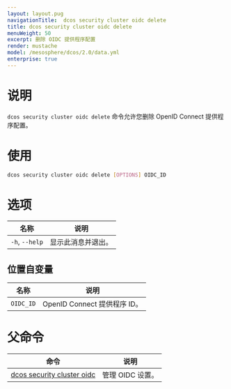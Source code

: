 ```yaml
---
layout: layout.pug
navigationTitle:  dcos security cluster oidc delete
title: dcos security cluster oidc delete
menuWeight: 50
excerpt: 删除 OIDC 提供程序配置
render: mustache
model: /mesosphere/dcos/2.0/data.yml
enterprise: true
---
```


# 说明

`dcos security cluster oidc delete` 命令允许您删除 OpenID Connect 提供程序配置。

# 使用

```bash
dcos security cluster oidc delete [OPTIONS] OIDC_ID
```

# 选项

| 名称 | 说明 |
|---------|-----------------|
|  `-h`, `--help` |                显示此消息并退出。|


## 位置自变量

| 名称 | 说明 |
|--------|------------------|
| `OIDC_ID` | OpenID Connect 提供程序 ID。 |

# 父命令

| 命令 | 说明 |
|---------|-------------|
| [dcos security cluster oidc](/mesosphere/dcos/cn/2.0/cli/command-reference/dcos-security/dcos-security-cluster/dcos-security-cluster-oidc/) | 管理 OIDC 设置。 |
